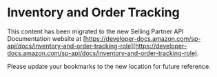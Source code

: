 Inventory and Order Tracking
=============================

This content has been migrated to the new Selling Partner API Documentation website at [https://developer-docs.amazon.com/sp-api/docs/inventory-and-order-tracking-role](https://developer-docs.amazon.com/sp-api/docs/inventory-and-order-tracking-role).

Please update your bookmarks to the new location for future reference.